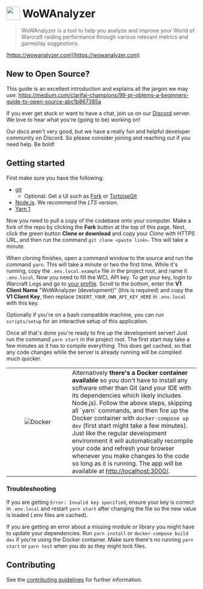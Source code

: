 <h1>
  <img src="https://user-images.githubusercontent.com/4565223/54240739-2d6e0b00-451f-11e9-8473-d15e78914c9b.png" height="36" valign="bottom" /> WoWAnalyzer
</h1>

> WoWAnalyzer is a tool to help you analyze and improve your World of Warcraft raiding performance through various relevant metrics and gameplay suggestions.

[https://wowanalyzer.com](https://wowanalyzer.com)

## New to Open Source?

This guide is an excellent introduction and explains all the jargon we may use: https://medium.com/clarifai-champions/99-pr-oblems-a-beginners-guide-to-open-source-abc1b867385a

If you ever get stuck or want to have a chat, join us on our [Discord](https://wowanalyzer.com/discord) server. We love to hear what you're (going to be) working on!

Our docs aren't very good, but we have a really fun and helpful developer community on Discord. So please consider joining and reaching out if you need help. Be bold!

## Getting started

First make sure you have the following:

- [git](https://git-scm.com/)
  - Optional: Get a UI such as [Fork](https://git-fork.com/) or [TortoiseGit](https://tortoisegit.org/)
- [Node.js](https://nodejs.org/). We recommend the _LTS_ version.
- [Yarn 1](https://yarnpkg.com/en/docs/install)

Now you need to pull a copy of the codebase onto your computer. Make a fork of the repo by clicking the **Fork** button at the top of this page. Next, click the green button **Clone or download** and copy your _Clone with HTTPS_ URL, and then run the command `git clone <paste link>`. This will take a minute.

When cloning finishes, open a command window to the source and run the command `yarn`. This will take a minute or two the first time. While it's running, copy the `.env.local.example` file in the project root, and name it `.env.local`. Now you need to fill the WCL API key. To get your key, login to Warcraft Logs and go to [your profile](https://www.warcraftlogs.com/profile). Scroll to the bottom, enter the **V1 Client Name** "WoWAnalyzer (development)" (this is required) and copy the **V1 Client Key**, then replace `INSERT_YOUR_OWN_API_KEY_HERE` in `.env.local` with this key.

Optionally if you're on a bash compatible machine, you can run `scripts/setup` for an interactive setup of this application.

Once all that's done you're ready to fire up the development server! Just run the command `yarn start` in the project root. The first start may take a few minutes as it has to compile everything. This does get cached, so that any code changes while the server is already running will be compiled much quicker.

<table align="center">
  <tr>
    <td align="center" width="150"><img src="https://www.docker.com/sites/default/files/mono_horizontal_large.png" alt="Docker"></td>
    <td>Alternatively <b>there's a Docker container available</b> so you don't have to install any software other than Git (and your IDE with its dependencies which likely includes Node.js). Follow the above steps, skipping all `yarn` commands, and then fire up the Docker container with <code>docker-compose up dev</code> (first start might take a few minutes). Just like the regular development environment it will automatically recompile your code and refresh your browser whenever you make changes to the code so long as it is running. The app will be available at <a href="http://localhost:3000/">http://localhost:3000/</a>.</td>
  </tr>
</table>

### Troubleshooting

If you are getting `Error: Invalid key specified`, ensure your key is correct in `.env.local` and restart `yarn start` after changing the file so the new value is loaded (.env files are cached).

If you are getting an error about a missing module or library you might have to update your dependencies. Run `yarn install` or `docker-compose build dev` if you're using the Docker container. Make sure there's no running `yarn start` or `yarn test` when you do as they might lock files.

## Contributing

See the [contributing guidelines](CONTRIBUTING.md) for further information.
